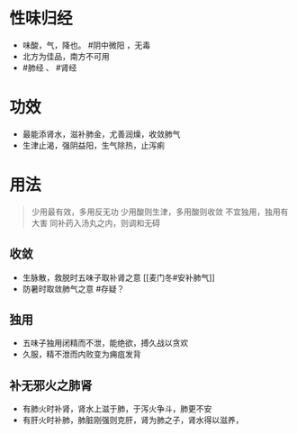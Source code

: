 # 性味归经
- 味酸，气，降也。 #阴中微阳 ，无毒
- 北方为佳品，南方不可用
-  #肺经 、 #肾经
# 功效
- 最能添肾水，滋补肺金，尤善润燥，收敛肺气
- 生津止渴，强阴益阳，生气除热，止泻痢
# 用法
>少用最有效，多用反无功
>少用酸则生津，多用酸则收敛
>不宜独用，独用有大害
>同补药入汤丸之内，则调和无碍
## 收敛
- 生脉散，救脱时五味子取补肾之意 [[麦门冬#安补肺气]]
- 防暑时取敛肺气之意 #存疑？ 
## 独用
- 五味子独用闭精而不泄，能绝欲，搏久战以贪欢
- 久服，精不泄而内败变为痈疽发背
## 补无邪火之肺肾
- 有肺火时补肾，肾水上滋于肺，于泻火争斗，肺更不安
- 有肝火时补肺，肺脏刚强则克肝，肾为肺之子，肾水得以滋养，

